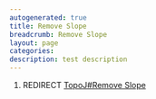 ```yaml
---
autogenerated: true
title: Remove Slope
breadcrumb: Remove Slope
layout: page
categories: 
description: test description
---
```


1.  REDIRECT [TopoJ\#Remove Slope](TopoJ#Remove_Slope "wikilink")

